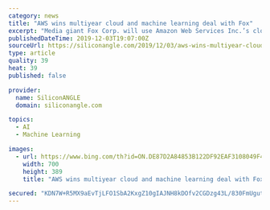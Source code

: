 ```yaml
---
category: news
title: "AWS wins multiyear cloud and machine learning deal with Fox"
excerpt: "Media giant Fox Corp. will use Amazon Web Services Inc.’s cloud infrastructure, as well as managed offerings such as the provider’s SageMaker machine learning platform, to support broadcast operations. AWS announced the deal at its re:Invent conference in Las Vegas today alongside a raft of new product releases, many focused on machine ..."
publishedDateTime: 2019-12-03T19:07:00Z
sourceUrl: https://siliconangle.com/2019/12/03/aws-wins-multiyear-cloud-machine-learning-deal-fox/
type: article
quality: 39
heat: 39
published: false

provider:
  name: SiliconANGLE
  domain: siliconangle.com

topics:
  - AI
  - Machine Learning

images:
  - url: https://www.bing.com/th?id=ON.DE87D2A84853B122DF92EAF3108049F4
    width: 700
    height: 389
    title: "AWS wins multiyear cloud and machine learning deal with Fox"

secured: "KDN7W+R5MX9aEvTjLFO1SbA2KxgZ10gIAJNH8kDOfv2CGDzg43L/830FmUgutCT01p8FfPDTEuW+HEbg2MupGeZ/y4L01bFQZcq1Dc22oTY9nNo2L8TpcCM6h6TcauLmKtumjmTqB4jhES3EVLPeBO1azQvNpRGIzldjCJeLRZX1fnKSPLuxjpJ9t3ZY6O+zQzqVU4w4OL8bfhaAj37bzzEc3dF5vGReYtraR4P6l3ghv3CpQW+Zgn+dKZH/pBMLGzE9mGiKR8xr+OSURbcRrQ==;bMS7Z54+CStwVuOu69wa1w=="
---
```


